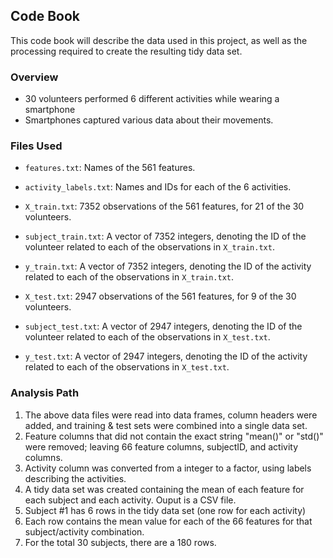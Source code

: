 ## Code Book

This code book will describe the data used in this project, as well as the processing required to create the resulting tidy data set.

### Overview

- 30 volunteers performed 6 different activities while wearing a smartphone
- Smartphones captured various data about their movements.

### Files Used

- `features.txt`: Names of the 561 features.
- `activity_labels.txt`: Names and IDs for each of the 6 activities.

- `X_train.txt`: 7352 observations of the 561 features, for 21 of the 30 volunteers.
- `subject_train.txt`: A vector of 7352 integers, denoting the ID of the volunteer related to each of the observations in `X_train.txt`.
- `y_train.txt`: A vector of 7352 integers, denoting the ID of the activity related to each of the observations in `X_train.txt`.

- `X_test.txt`: 2947 observations of the 561 features, for 9 of the 30 volunteers.
- `subject_test.txt`: A vector of 2947 integers, denoting the ID of the volunteer related to each of the observations in `X_test.txt`.
- `y_test.txt`: A vector of 2947 integers, denoting the ID of the activity related to each of the observations in `X_test.txt`.

### Analysis Path

1. The above data files were read into data frames, column headers were added, and training & test sets were combined into a single data set.
2. Feature columns that did not contain the exact string "mean()" or "std()" were removed; leaving 66 feature columns, subjectID, and activity columns.
3. Activity column was converted from a integer to a factor, using labels describing the activities.
4. A tidy data set was created containing the mean of each feature for each subject and each activity. Ouput is a CSV file.
5. Subject #1 has 6 rows in the tidy data set (one row for each activity)
6. Each row contains the mean value for each of the 66 features for that subject/activity combination.
7. For the total 30 subjects, there are a 180 rows.

